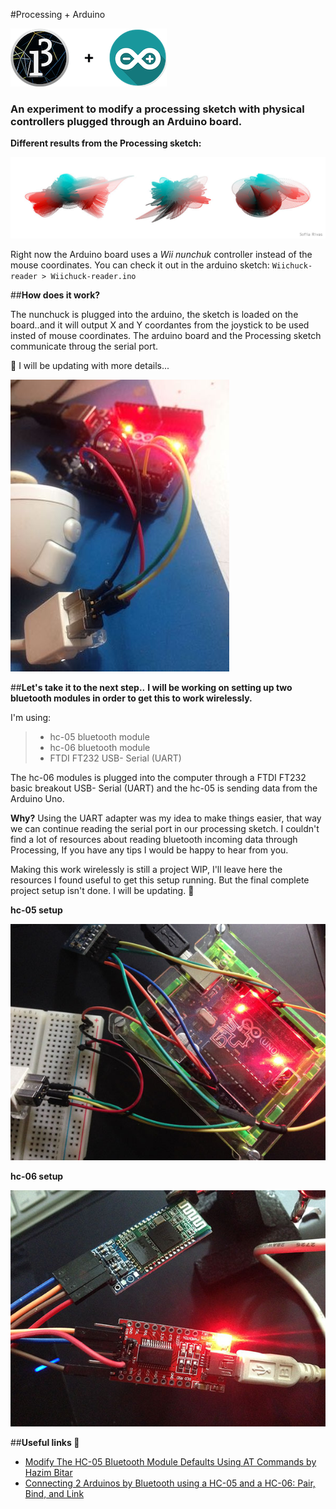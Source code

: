 
#Processing + Arduino

![Processing](./images/processing-cover.png)


### An experiment to modify a processing sketch with physical controllers plugged through an Arduino board.

**Different results from the Processing sketch:**

![](./images/sketch.jpg)



Right now the Arduino board uses a *Wii nunchuk* controller instead of the mouse coordinates. You can check it out in the arduino sketch: `Wiichuck-reader > Wiichuck-reader.ino`

##**How does it work?**

The nunchuck is plugged into the arduino, the sketch is loaded on the board..and it will output X and Y coordantes from the joystick to be used insted of mouse coordinates. The arduino board and the Processing sketch communicate throug the serial port.

:pushpin: I will be updating with more details...

![](./images/nunchuck-arduino.jpeg)

##**Let's take it to the next step..**
**I will be working on setting up two bluetooth modules in order to get this to work wirelessly.**

I'm using:
> * hc-05 bluetooth module
> * hc-06 bluetooth module
> * FTDI FT232 USB- Serial (UART)

The hc-06 modules is plugged into the computer through a FTDI FT232 basic breakout USB- Serial (UART) and the hc-05 is sending data from the Arduino Uno.

**Why?** Using the UART adapter was my idea to make things easier, that way we can continue reading the serial port in our processing sketch. I couldn't find a lot of resources about reading bluetooth incoming data through Processing, If you have any tips I would be happy to hear from you.


Making this work wirelessly is still a project WIP, I'll leave here the resources I found useful to get this setup running. But the final complete project setup isn't done. I will be updating. :speech_balloon:

**hc-05 setup**

![](./images/hc-05.jpg)

**hc-06 setup**

![](./images/hc-06.jpg)



##**Useful links :raised_hands:**
* [Modify The HC-05 Bluetooth Module Defaults Using AT Commands by Hazim Bitar](http://www.techbitar.com/modify-the-hc-05-bluetooth-module-defaults-using-at-commands.html)
* [Connecting 2 Arduinos by Bluetooth using a HC-05 and a HC-06: Pair, Bind, and Link](http://www.martyncurrey.com/connecting-2-arduinos-by-bluetooth-using-a-hc-05-and-a-hc-06-pair-bind-and-link/)